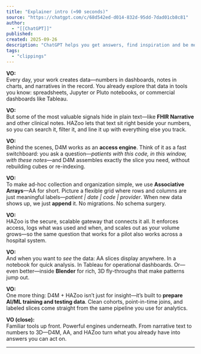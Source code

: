 ```yaml
---
title: "Explainer intro (≈90 seconds)"
source: "https://chatgpt.com/c/68d542ed-d014-832d-95dd-7dad01cb8c81"
author:
  - "[[ChatGPT]]"
published:
created: 2025-09-26
description: "ChatGPT helps you get answers, find inspiration and be more productive. It is free to use and easy to try. Just ask and ChatGPT can help with writing, learning, brainstorming and more."
tags:
  - "clippings"
---
```

**VO:**  
Every day, your work creates data—numbers in dashboards, notes in charts, and narratives in the record. You already explore that data in tools you know: spreadsheets, Jupyter or Pluto notebooks, or commercial dashboards like Tableau.

**VO:**  
But some of the most valuable signals hide in plain text—like **FHIR Narrative** and other clinical notes. HAZoo lets that text sit right beside your numbers, so you can search it, filter it, and line it up with everything else you track.

**VO:**  
Behind the scenes, D4M works as an **access engine**. Think of it as a fast switchboard: you ask a question—*patients with this code, in this window, with these notes*—and D4M assembles exactly the slice you need, without rebuilding cubes or re-indexing.

**VO:**  
To make ad-hoc collection and organization simple, we use **Associative Arrays**—AA for short. Picture a flexible grid where rows and columns are just meaningful labels—*patient | date | code | provider*. When new data shows up, we just **append** it. No migrations. No schema surgery.

**VO:**  
HAZoo is the secure, scalable gateway that connects it all. It enforces access, logs what was used and when, and scales out as your volume grows—so the same question that works for a pilot also works across a hospital system.

**VO:**  
And when you want to *see* the data: AA slices display anywhere. In a notebook for quick analysis. In Tableau for operational dashboards. Or—even better—inside **Blender** for rich, 3D fly-throughs that make patterns jump out.

**VO:**  
One more thing: D4M + HAZoo isn’t just for insight—it’s built to **prepare AI/ML training and testing data**. Clean cohorts, point-in-time joins, and labeled slices come straight from the same pipeline you use for analytics.

**VO (close):**  
Familiar tools up front. Powerful engines underneath. From narrative text to numbers to 3D—D4M, AA, and HAZoo turn what you already have into answers you can act on.

---